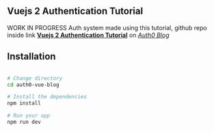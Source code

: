 ## Vuejs 2 Authentication Tutorial
WORK IN PROGRESS
Auth system made using this tutorial, github repo inside link **[Vuejs 2 Authentication Tutorial](https://auth0.com/blog/vuejs2-authentication-tutorial/)** on *[Auth0 Blog](https://auth0.com/blog/)*

## Installation

```bash

# Change directory
cd auth0-vue-blog

# Install the dependencies
npm install

# Run your app
npm run dev
